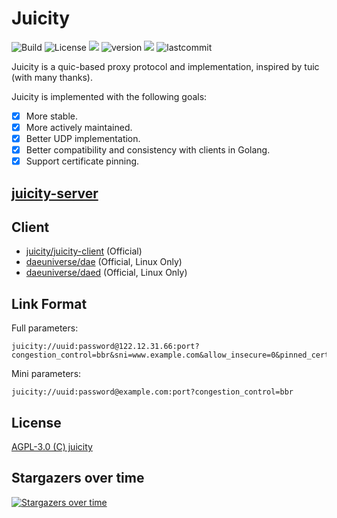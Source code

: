 # Juicity

<p align="left">
    <img src="https://github.com/juicity/juicity/actions/workflows/build.yml/badge.svg" alt="Build"/>
    <img src="https://custom-icon-badges.herokuapp.com/github/license/juicity/juicity?logo=law&color=blue" alt="License"/>
    <img src="https://hits.seeyoufarm.com/api/count/incr/badge.svg?url=https%3A%2F%2Fgithub.com%2Fjuicity%2Fjuicity&count_bg=%23493DC8&title_bg=%23555555&icon=&icon_color=%23E7E7E7&title=hits&edge_flat=false"/>
    <img src="https://custom-icon-badges.herokuapp.com/github/v/release/juicity/juicity?logo=rocket" alt="version">
    <img src="https://custom-icon-badges.herokuapp.com/github/issues-pr-closed/juicity/juicity?color=purple&logo=git-pull-request&logoColor=white"/>
    <img src="https://custom-icon-badges.herokuapp.com/github/last-commit/juicity/juicity?logo=history&logoColor=white" alt="lastcommit"/>
</p>

Juicity is a quic-based proxy protocol and implementation, inspired by tuic (with many thanks).

Juicity is implemented with the following goals:

- [x] More stable.
- [x] More actively maintained.
- [x] Better UDP implementation.
- [x] Better compatibility and consistency with clients in Golang.
- [x] Support certificate pinning.

## [juicity-server](cmd/server/README.md)

## Client

- [juicity/juicity-client](cmd/client/README.md) (Official)
- [daeuniverse/dae](https://github.com/daeuniverse/dae) (Official, Linux Only)
- [daeuniverse/daed](https://github.com/daeuniverse/daed) (Official, Linux Only)

## Link Format

Full parameters:

```shell
juicity://uuid:password@122.12.31.66:port?congestion_control=bbr&sni=www.example.com&allow_insecure=0&pinned_certchain_sha256=CERT_HASH
```

Mini parameters:

```shell
juicity://uuid:password@example.com:port?congestion_control=bbr
```

## License

[AGPL-3.0 (C) juicity](https://github.com/juicity/juicity/blob/main/LICENSE)

## Stargazers over time

[![Stargazers over time](https://starchart.cc/juicity/juicity.svg)](https://starchart.cc/juicity/juicity)
